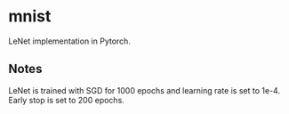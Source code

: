 # mnist
LeNet implementation in Pytorch.

## Notes

LeNet is trained with SGD for 1000 epochs and learning rate is set to 1e-4. Early stop is set to 200 epochs.
